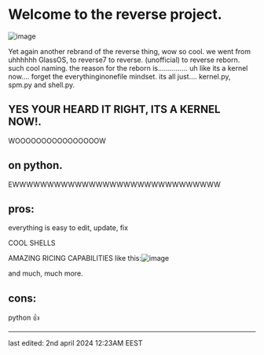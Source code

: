 # Welcome to the reverse project.
![image](https://github.com/StefanTheFork/reverseproject/assets/124001257/4b8e8090-fe32-4c73-8cbc-6ac4ca967171)

Yet again another rebrand of the reverse thing, wow so cool.
we went from uhhhhhh GlassOS, to reverse7 to reverse. (unofficial) to reverse reborn. such cool naming.
the reason for the reborn is............... uh like its a kernel now.... forget the everythinginonefile mindset. its all just.... kernel.py, spm.py and shell.py.
## YES YOUR HEARD IT RIGHT, ITS A KERNEL NOW!.
WOOOOOOOOOOOOOOOOW
## on python.
EWWWWWWWWWWWWWWWWWWWWWWWWWWWWWW
## pros:
everything is easy to edit, update, fix

COOL SHELLS

AMAZING RICING CAPABILITIES
like this:![image](https://github.com/StefanTheFork/reverseproject/assets/124001257/a9004bbe-887d-4706-9bd6-fddf62a3b2b4)


and much, much more.

## cons:
python :thumbsup:

________________________________________
last edited: 2nd april 2024 12:23AM EEST
